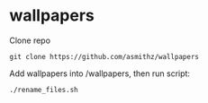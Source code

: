 # wallpapers

Clone repo

`git clone https://github.com/asmithz/wallpapers`

Add wallpapers into /wallpapers, then run script:

`./rename_files.sh`
